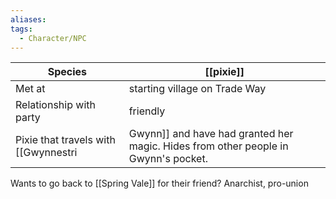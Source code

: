 ```yaml
---
aliases:
tags:
  - Character/NPC
---
```


| Species                 | [[pixie]]                     |
| ----------------------- | ----------------------------- |
| Met at                  | starting village on Trade Way |
| Relationship with party | friendly                      |
Pixie that travels with [[Gwynnestri|Gwynn]] and have had granted her magic. Hides from other people in Gwynn's pocket.
Wants to go back to [[Spring Vale]] for their friend?
Anarchist, pro-union
